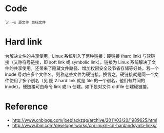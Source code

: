 # Code

```
ln –s 源文件 目标文件
```

# Hard link

为解决文件的共享使用，Linux 系统引入了两种链接：硬链接 (hard link) 与软链接（又称符号链接，即 soft link 或 symbolic link）。链接为 Linux 系统解决了文件的共享使用，还带来了隐藏文件路径、增加权限安全及节省存储等好处。若一个 inode 号对应多个文件名，则称这些文件为硬链接。换言之，硬链接就是同一个文件使用了多个别名（见 图 2.hard link 就是 file 的一个别名，他们有共同的 inode）。硬链接可由命令 link 或 ln 创建。如下是对文件 oldfile 创建硬链接。

# Reference

 - http://www.cnblogs.com/joeblackzqq/archive/2011/03/20/1989625.html
 - http://www.ibm.com/developerworks/cn/linux/l-cn-hardandsymb-links/